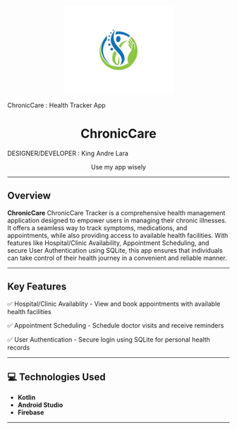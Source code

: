 
 <p style="text-align: center;">
   <img src="Documentation/health.jpg" alt="Logo" width="250">
 </p>
 
 ChronicCare : Health Tracker App
 <h1 style="text-align: center;">ChronicCare </h1>
 
 DESIGNER/DEVELOPER : King Andre Lara
 <p style="text-align: center;">
  Use my app wisely
 </p>

 <hr>
 
 ## **Overview**
 **ChronicCare** ChronicCare Tracker is a comprehensive health management application designed to empower users in managing their chronic illnesses. It offers a seamless way to track symptoms, medications, and appointments, while also providing access to available health facilities. With features like Hospital/Clinic Availability, Appointment Scheduling, and secure User Authentication using SQLite, this app ensures that individuals can take control of their health journey in a convenient and reliable manner.
 
 <hr>
 
 ## **Key Features**
✅ Hospital/Clinic Availablity - View and book appointments with available health facilities

✅ Appointment Scheduling - Schedule doctor visits and receive reminders

✅ User Authentication - Secure login using SQLite for personal health records


 
 <hr>
 
 ## 💻 **Technologies Used**
 - **Kotlin** 
 - **Android Studio** 
 - **Firebase** 
 <hr>
 
